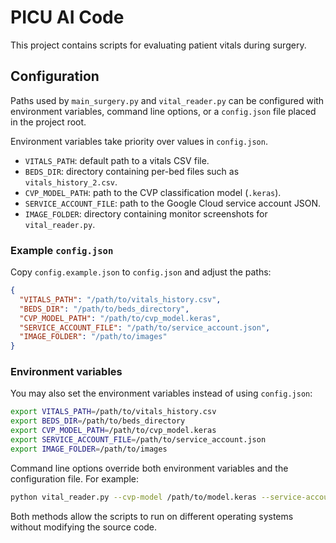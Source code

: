 # PICU AI Code

This project contains scripts for evaluating patient vitals during surgery.

## Configuration

Paths used by `main_surgery.py` and `vital_reader.py` can be configured with environment variables, command line options, or a `config.json` file placed in the project root.

Environment variables take priority over values in `config.json`.

- `VITALS_PATH`: default path to a vitals CSV file.
- `BEDS_DIR`: directory containing per-bed files such as `vitals_history_2.csv`.
- `CVP_MODEL_PATH`: path to the CVP classification model (`.keras`).
- `SERVICE_ACCOUNT_FILE`: path to the Google Cloud service account JSON.
- `IMAGE_FOLDER`: directory containing monitor screenshots for `vital_reader.py`.

### Example `config.json`

Copy `config.example.json` to `config.json` and adjust the paths:

```json
{
  "VITALS_PATH": "/path/to/vitals_history.csv",
  "BEDS_DIR": "/path/to/beds_directory",
  "CVP_MODEL_PATH": "/path/to/cvp_model.keras",
  "SERVICE_ACCOUNT_FILE": "/path/to/service_account.json",
  "IMAGE_FOLDER": "/path/to/images"
}
```

### Environment variables

You may also set the environment variables instead of using `config.json`:

```bash
export VITALS_PATH=/path/to/vitals_history.csv
export BEDS_DIR=/path/to/beds_directory
export CVP_MODEL_PATH=/path/to/cvp_model.keras
export SERVICE_ACCOUNT_FILE=/path/to/service_account.json
export IMAGE_FOLDER=/path/to/images
```

Command line options override both environment variables and the configuration file. For example:

```bash
python vital_reader.py --cvp-model /path/to/model.keras --service-account-file /path/to/account.json --image-folder /path/to/images
```

Both methods allow the scripts to run on different operating systems without modifying the source code.

